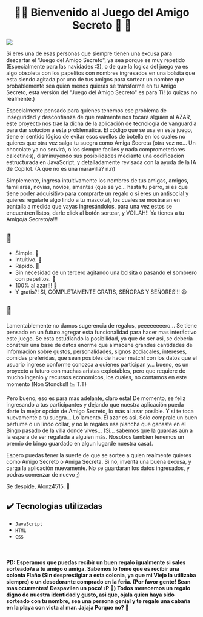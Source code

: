 <h1 align="center"> 🪩🕺 Bienvenido al Juego del Amigo Secreto 💃 🪩 </h1>
<p align="left">
  <img src="https://img.shields.io/badge/ESTADO-EN_DESARROLLO-green">
</p>

<p>Si eres una de esas personas que siempre tienen una excusa para descartar el "Juego del Amigo Secreto", ya sea porque es muy repetido (Especialmente para las navidades :3), o de que la logica del juego ya es algo obsoleta con los papelitos con nombres ingresados en una bolsita que esta siendo agitada por uno de tus amigos para sortear un nombre que probablemente sea quien menos quieras se transforme en tu Amigo Secreto, esta versión del "Juego del Amigo Secreto" es para Ti! (o quizas no realmente.)</p>
<p>Especialmente pensado para quienes tenemos ese problema de inseguridad y desconfianza de que realmente nos tocara alguien al AZAR, este proyecto nos trae la dicha de la aplicación de tecnología de vanguardia para dar solución a esta problemática. El código que se usa en este juego, tiene el sentido lógico de evitar esos cuellos de botella en los cuales no quieres que otra vez salga tu suegra como Amiga Secreta (otra vez no... Un chocolate ya no servirá, o los siempre faciles y nada comprometedores calcetines), disminuyendo sus posibilidades mediante una codificacion estructurada en JavaScript, y detalladamente revisada con la ayuda de la IA de Copilot. (A que no es una maravilla? n.n)</p>
<p>Simplemente, ingresa intuitivamente los nombres de tus amigas, amigos, familiares, novias, novios, amantes (que se yo... hasta tu perro, si es que tiene poder adquisitivo para comprarte un regalo o si eres un antisocial y quieres regalarle algo lindo a tu mascota), los cuales se mostraran en pantalla a medida que vayas ingresándolos, para una vez estos se encuentren listos, darle click al botón sortear, y VOILAH!! Ya tienes a tu Amigo/a Secreto/a!!!</p>

<h2>&#128206</h2>

- Simple. 🙊
- Intuitivo. 🙉
- Rápido. 🙈
- Sin necesidad de un tercero agitando una bolsita o pasando el sombrero con papelitos. 🤦 
- 100% al azar!!! 🤖
- Y gratis?! SI, COMPLETAMENTE GRATIS, SEÑORAS Y SEÑORES!!! 😃
<h2>&#128206</h2>

Lamentablemente no damos sugerencia de regalos, peeeeeeeero... Se tiene pensado en un futuro agregar esta funcionalidad para hacer mas interáctivo este juego. Se esta estudiando la posibilidad, ya que de ser asi, se debería construir una base de datos enorme que almacene grandes cantidades de información sobre gustos, personalidades, signos zodiacales, intereses, comidas preferidas, que sean posibles de hacer match! con los datos que el usuario ingrese conforme conozca a quienes participan y... bueno, es un proyecto a futuro con muchas aristas explotables, pero que requiere de mucho ingenio y recursos economicos, los cuales, no contamos en este momento (Non Stoncks!! 📉 T.T)

Pero bueno, eso es para mas adelante, claro esta! De momento, se feliz ingresando a tus participantes y dejando que nuestra aplicación pueda darte la mejor opción de Amigo Secreto, lo más al azar posible. Y si te toca nuevamente a tu suegra... Lo lamento. El azar es asi. Solo comprale un buen perfume o un lindo collar, y no le regales esa plancha que ganaste en el Bingo pasado de la villa donde vives... (Si... sabemos que la guardas aún a la espera de ser regalada a alguien más. Nosotros tambien tenemos un premio de bingo guardado en algun lugarde nuestra casa).

Espero puedas tener la suerte de que se sortee a quien realmente quieres como Amigo Secreto o Amiga Secreta. Si no, inventa una buena excusa, y carga la aplicación nuevamente. No se guardaran los datos ingresados, y podras comenzar de nuevo ;) 


Se despide, Alonz4515.
&#128587;

<h2>✔️ Tecnologias utilizadas</h2>

- `JavaScript`
- `HTML`
- `CSS`

<br>

<h4>PD: Esperamos que puedas recibir un buen regalo igualmente si sales sorteado/a a tu amigo o amiga. Sabemos lo fome que es recibir una colonia Flaño (Sin desprestigiar a esta colonia, ya que mi Viejo la utilizaba siempre) o un desodorante comprado en la feria. (Por favor gente! Sean mas ocurrentes! Despavilen un poco! :P 🦃) Todos merecemos un regalo digno de nuestra identidad y gusto, asi que, ojala quien haya sido sorteado con tu nombre, sea una persona genial y te regale una cabaña en la playa con vista al mar. Jajaja Porque no? 🐣</h4>

